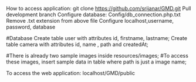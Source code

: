 How to access application:
git clone https://github.com/srijanar/GMD.git
Pull development branch
Configure database:
Config/db_connection.php.txt
Remove .txt extension from above file
Configure localhost,username, password, database

#Database
Create table user with attributes id, firstname, lastname;
Create table camera with attributes id, name , path and createdAt;

#There is already two sample images inside resources/images;
#To access these images, insert sample data in table where path is just a image name;



To access the web application:
localhost/GMD/public
